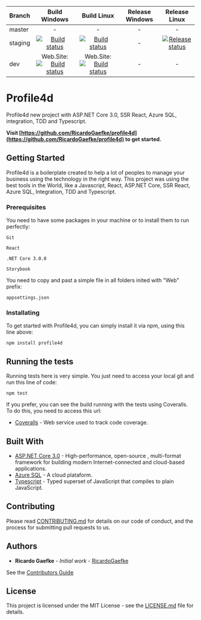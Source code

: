 |Branch|Build Windows|Build Linux|Release Windows|Release Linux
|---|:---:|:---:|:---:|:---:|
|master|-|-|-|-|
|staging|[![Build status](https://dev.azure.com/ricardogaefke/Profile4D/_apis/build/status/staging/Staging-WebSite-Windows)](https://dev.azure.com/ricardogaefke/Profile4D/_build/latest?definitionId=17)|[![Build status](https://dev.azure.com/ricardogaefke/Profile4D/_apis/build/status/Staging-WebSite/Staging-WebSite-Linux)](https://dev.azure.com/ricardogaefke/Profile4D/_build/latest?definitionId=16)|-|[![Release status](https://vsrm.dev.azure.com/ricardogaefke/_apis/public/Release/badge/e46778d8-1105-4e15-980d-a3279674dab7/1/1)](https://dev.azure.com/ricardogaefke/Profile4D/_release?view=all&_a=releases&definitionId=1)|
|dev|Web.Site:[![Build status](https://dev.azure.com/ricardogaefke/Profile4D/_apis/build/status/dev-WebSite)](https://dev.azure.com/ricardogaefke/Profile4D/_release?_a=releases&view=mine&definitionId=2)|Web.Site:[![Build status](https://dev.azure.com/ricardogaefke/Profile4D/_apis/build/status/dev/dev-Build-Windows)](https://dev.azure.com/ricardogaefke/Profile4D/_build/latest?definitionId=18)|-|-|


# Profile4d

Profile4d new project with ASP.NET Core 3.0, SSR React, Azure SQL, integration, TDD and Typescript.

**Visit [https://github.com/RicardoGaefke/profile4d](https://github.com/RicardoGaefke/profile4d) to get started.**

## Getting Started

Profile4d is a boilerplate created to help a lot of peoples to manage your business using the technology in the right way. This project was using the best tools in the World, like a Javascript, React, ASP.NET Core, SSR React, Azure SQL, Integration, TDD and Typescript.

### Prerequisites

You need to have some packages in your machine or to install them to run perfectly:

```
Git

React

.NET Core 3.0.0

Storybook
```
You need to copy and past a simple file in all folders inited with "Web" prefix:
```
appsettings.json
```

### Installating

To get started with Profile4d, you can simply install it via npm, using this line above:
```
npm install profile4d
```

## Running the tests

Running tests here is very simple. You just need to access your local git and run this line of code:
```
npm test
```
If you prefer, you can see the build running with the tests using Coveralls. To do this, you need to access this url:

* [Coveralls](https://coveralls.io/github/RicardoGaefke/profile4d) - Web service used to track code coverage.

<!--### Break down into end to end tests

Explain what these tests test and why

```
Give an example
```

### And coding style tests

Explain what these tests test and why

```
Give an example
```

## Deployment

Add additional notes about how to deploy this on a live system

-->

## Built With

* [ASP.NET Core 3.0](https://docs.microsoft.com/pt-br/aspnet/core/?view=aspnetcore-3.0) - High-performance, open-source , multi-format framework for building modern Internet-connected and cloud-based applications.
* [Azure SQL](https://docs.microsoft.com/pt-br/azure/) - A cloud plataform.
* [Typescript](https://www.typescriptlang.org/) - Typed superset of JavaScript that compiles to plain JavaScript.

## Contributing

Please read [CONTRIBUTING.md](https://github.com/RicardoGaefke/profile4d/blob/master/CONTRIBUITING) for details on our code of conduct, and the process for submitting pull requests to us.

<!--
## Versioning

We use [SemVer](http://semver.org/) for versioning. For the versions available, see the [tags on this repository](https://github.com/your/project/tags).
--> 

## Authors

* **Ricardo Gaefke** - *Initial work* - [RicardoGaefke](https://github.com/RicardoGaefke)

See the [Contributors Guide](https://github.com/RicardoGaefke/profile4d/blob/master/CONTRIBUITING)

## License

This project is licensed under the MIT License - see the [LICENSE.md](https://github.com/RicardoGaefke/profile4d/blob/master/LICENSE) file for details.

